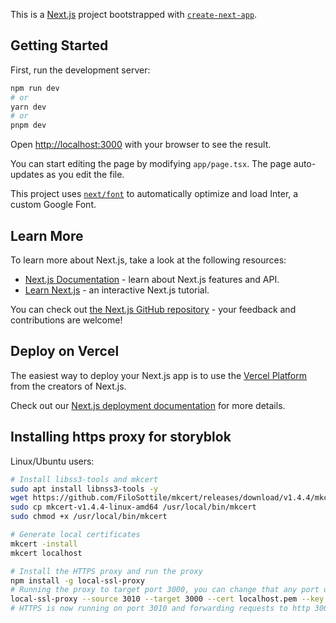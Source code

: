 This is a [Next.js](https://nextjs.org/) project bootstrapped with [`create-next-app`](https://github.com/vercel/next.js/tree/canary/packages/create-next-app).

## Getting Started

First, run the development server:

```bash
npm run dev
# or
yarn dev
# or
pnpm dev
```

Open [http://localhost:3000](http://localhost:3000) with your browser to see the result.

You can start editing the page by modifying `app/page.tsx`. The page auto-updates as you edit the file.

This project uses [`next/font`](https://nextjs.org/docs/basic-features/font-optimization) to automatically optimize and load Inter, a custom Google Font.

## Learn More

To learn more about Next.js, take a look at the following resources:

- [Next.js Documentation](https://nextjs.org/docs) - learn about Next.js features and API.
- [Learn Next.js](https://nextjs.org/learn) - an interactive Next.js tutorial.

You can check out [the Next.js GitHub repository](https://github.com/vercel/next.js/) - your feedback and contributions are welcome!

## Deploy on Vercel

The easiest way to deploy your Next.js app is to use the [Vercel Platform](https://vercel.com/new?utm_medium=default-template&filter=next.js&utm_source=create-next-app&utm_campaign=create-next-app-readme) from the creators of Next.js.

Check out our [Next.js deployment documentation](https://nextjs.org/docs/deployment) for more details.

## Installing https proxy for storyblok

Linux/Ubuntu users:

```bash
# Install libss3-tools and mkcert
sudo apt install libnss3-tools -y
wget https://github.com/FiloSottile/mkcert/releases/download/v1.4.4/mkcert-v1.4.4-linux-amd64
sudo cp mkcert-v1.4.4-linux-amd64 /usr/local/bin/mkcert
sudo chmod +x /usr/local/bin/mkcert

# Generate local certificates
mkcert -install
mkcert localhost

# Install the HTTPS proxy and run the proxy
npm install -g local-ssl-proxy
# Running the proxy to target port 3000, you can change that any port of your choice but it should be what your app is running on in development.
local-ssl-proxy --source 3010 --target 3000 --cert localhost.pem --key localhost-key.pem  
# HTTPS is now running on port 3010 and forwarding requests to http 3000.
```